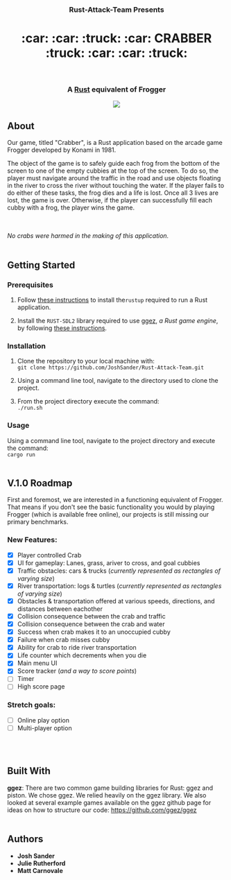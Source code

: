 <h3 align="center">  
  Rust-Attack-Team Presents  <br /> 
</h3>
<h1 align="center">
  :car: :car: :truck: :car: CRABBER :truck: :car: :car: :truck:<br /> <br />
  <h3 align="center">
  A <a href="https://www.rust-lang.org/en-US/">Rust</a> equivalent of Frogger 
  </h3>
  <p align="center">
    <a href="https://opensource.org/licenses/MIT"><img src="https://img.shields.io/github/license/mashape/apistatus.svg"></a>
  </p>
</h1>

## About

Our game, titled "Crabber", is a Rust application based on the arcade game Frogger developed by Konami in 1981.  

The object of the game is to safely guide each frog from the bottom of the screen to one of the empty cubbies at the top of the screen. To do so, the player must navigate around the traffic in the road and use objects floating in the river to cross the river without touching the water. If the player fails to do either of these tasks, the frog dies and a life is lost.  Once all 3 lives are lost, the game is over.  Otherwise, if the player can successfully fill each cubby with a frog, the player wins the game.

<br /> <br />
*No crabs were harmed in the making of this application.*
<br />
<br />
## Getting Started

### Prerequisites

1. Follow <a href="https://www.rust-lang.org/en-US/install.html">these instructions</a> to install the`rustup` required to run a Rust application.

2. Install the `RUST-SDL2` library required to use <a href="http://ggez.rs/">ggez</a>, *a Rust game engine*, by following 
<a href="https://github.com/Rust-SDL2/rust-sdl2.html">these instructions</a>. 

### Installation  
1. Clone the repository to your local machine with: <br />
`git clone https://github.com/JoshSander/Rust-Attack-Team.git`

2. Using a command line tool, navigate to the directory used to clone the project.

3. From the project directory execute the command: <br />
`./run.sh`

### Usage

Using a command line tool, navigate to the project directory and execute the command: <br />
`cargo run`
<br />
<br />

## V.1.0 Roadmap

First and foremost, we are interested in a functioning equivalent of Frogger.  That means if you don't see the basic functionality you would by playing Frogger (which is available free online), our projects is still missing our primary benchmarks.

### New Features:
* [x] Player controlled Crab
* [x] UI for gameplay: Lanes, grass, ariver to cross, and goal cubbies
* [x] Traffic obstacles: cars & trucks (*currently represented as rectangles of varying size*)
* [x] River transportation: logs & turtles (*currently represented as rectangles of varying size*)
* [x] Obstacles & transportation offered at various speeds, directions, and distances between eachother
* [x] Collision consequence between the crab and traffic
* [x] Collision consequence between the crab and water
* [x] Success when crab makes it to an unoccupied cubby
* [x] Failure when crab misses cubby
* [x] Ability for crab to ride river transportation
* [x] Life counter which decrements when you die
* [x] Main menu UI
* [x] Score tracker (*and a way to score points*)
* [ ] Timer
* [ ] High score page

### Stretch goals:
* [ ] Online play option
* [ ] Multi-player option
<br />
<br />

## Built With
**ggez**: There are two common game building libraries for Rust: ggez and piston.  We chose ggez.  We relied heavily on the ggez library.  We also looked at several example games available on the ggez github page for ideas on how to structure our code: https://github.com/ggez/ggez
<br />
<br />

## Authors
* **Josh Sander**
* **Julie Rutherford**
* **Matt Carnovale**

